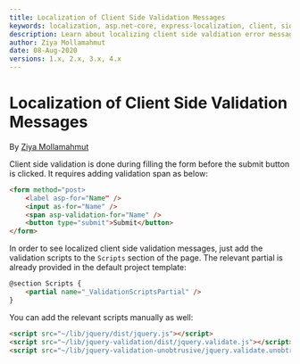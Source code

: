 ```yaml
---
title: Localization of Client Side Validation Messages
keywords: localization, asp.net-core, express-localization, client, side, validation
description: Learn about localizing client side valdiation error messages with ExpressLocalization in Asp.Net Core.
author: Ziya Mollamahmut
date: 08-Aug-2020
versions: 1.x, 2.x, 3.x, 4.x
---
```


# Localization of Client Side Validation Messages

By [Ziya Mollamahmut](https://github.com/LazZiya)

Client side validation is done during filling the form before the submit button is clicked. It requires adding validation span as below:

````html
<form method="post>
    <label asp-for="Name" />
    <input as-for="Name" />
    <span asp-validation-for="Name" />
    <button type="submit">Submit</button>
</form>
````

In order to see localized client side validation messages, just add the validation scripts to the `Scripts` section of the page. The relevant partial is already provided in the default project template:

````html
@section Scripts {
    <partial name="_ValidationScriptsPartial" />
}
````

You can add the relevant scripts manually as well:

````html
<script src="~/lib/jquery/dist/jquery.js"></script>
<script src="~/lib/jquery-validation/dist/jquery.validate.js"></script>
<script src="~/lib/jquery-validation-unobtrusive/jquery.validate.unobtrusive.js"></script>
````